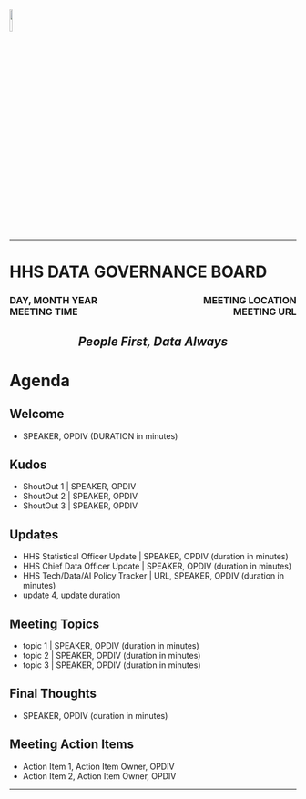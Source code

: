 <img height="10%" width="10%" src="https://cdo.hhs.gov/resource/1695834954000/ocdo_logo_white">

---

# HHS DATA GOVERNANCE BOARD
### <div style="float:left;">DAY, MONTH YEAR</div> <div align="right">MEETING LOCATION</div> <div style="float:left;">MEETING TIME</div> <div align="right">MEETING URL</div>

## <em><p align="center">People First, Data Always</p></em>

# Agenda
## Welcome 
- SPEAKER, OPDIV (DURATION in minutes)
## Kudos
 - ShoutOut 1 | SPEAKER, OPDIV 
 - ShoutOut 2 | SPEAKER, OPDIV 
 - ShoutOut 3 | SPEAKER, OPDIV 

## Updates
 - HHS Statistical Officer Update | SPEAKER, OPDIV (duration in minutes)
 - HHS Chief Data Officer Update | SPEAKER, OPDIV (duration in minutes)
 - HHS Tech/Data/AI Policy Tracker | URL, SPEAKER, OPDIV (duration in minutes)
 - update 4, update duration

## Meeting Topics
 - topic 1 | SPEAKER, OPDIV (duration in minutes)
 - topic 2 | SPEAKER, OPDIV (duration in minutes)
 - topic 3 | SPEAKER, OPDIV (duration in minutes)

## Final Thoughts 
- SPEAKER, OPDIV (duration in minutes)

## Meeting Action Items
 - Action Item 1, Action Item Owner, OPDIV
 - Action Item 2, Action Item Owner, OPDIV

---

 <!--
 <p align="center">This document may contain information that is PRE-DECISIONAL, PROTECTED, PRIVILEGED, and/or CONFIDENTIAL and should not be disseminated to unauthorized persons</p>
